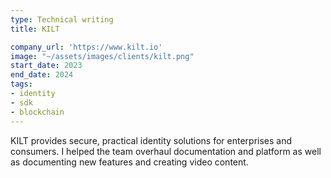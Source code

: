```yaml
---
type: Technical writing
title: KILT

company_url: 'https://www.kilt.io'
image: "~/assets/images/clients/kilt.png"
start_date: 2023
end_date: 2024
tags:
- identity
- sdk
- blockchain
---
```


KILT provides secure, practical identity solutions for enterprises and consumers. I helped the team overhaul documentation and platform as well as documenting new features and creating video content.